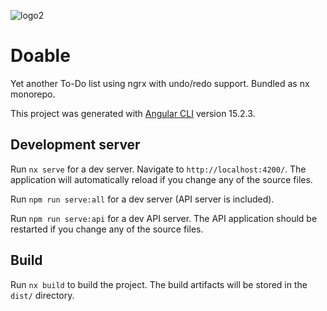 ![logo2](https://github.com/maxyakovenko/doable/assets/5827181/75ccbe30-4504-45c8-8212-1bf3fc432a5e)


# Doable
Yet another To-Do list using ngrx with undo/redo support. Bundled as nx monorepo.

This project was generated with [Angular CLI](https://github.com/angular/angular-cli) version 15.2.3.

## Development server

Run `nx serve` for a dev server. Navigate to `http://localhost:4200/`. The application will automatically reload if you change any of the source files.

Run `npm run serve:all` for a dev server (API server is included).

Run `npm run serve:api` for a dev API server. The API application should be restarted if you change any of the source files.

## Build

Run `nx build` to build the project. The build artifacts will be stored in the `dist/` directory.
